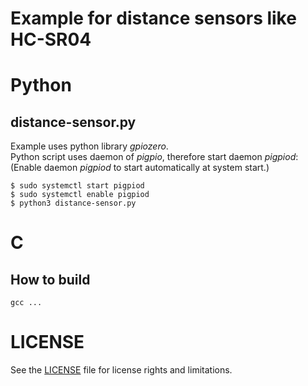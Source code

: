 # Example for distance sensors like HC-SR04

# Python
## distance-sensor.py
Example uses python library *gpiozero*.\
Python script uses daemon of *pigpio*, therefore start daemon *pigpiod*:\
(Enable daemon *pigpiod* to start automatically at system start.)
```
$ sudo systemctl start pigpiod
$ sudo systemctl enable pigpiod
$ python3 distance-sensor.py
```

# C
## How to build
```
gcc ...
```

# LICENSE
See the [LICENSE](../../LICENSE.md) file for license rights and limitations.
